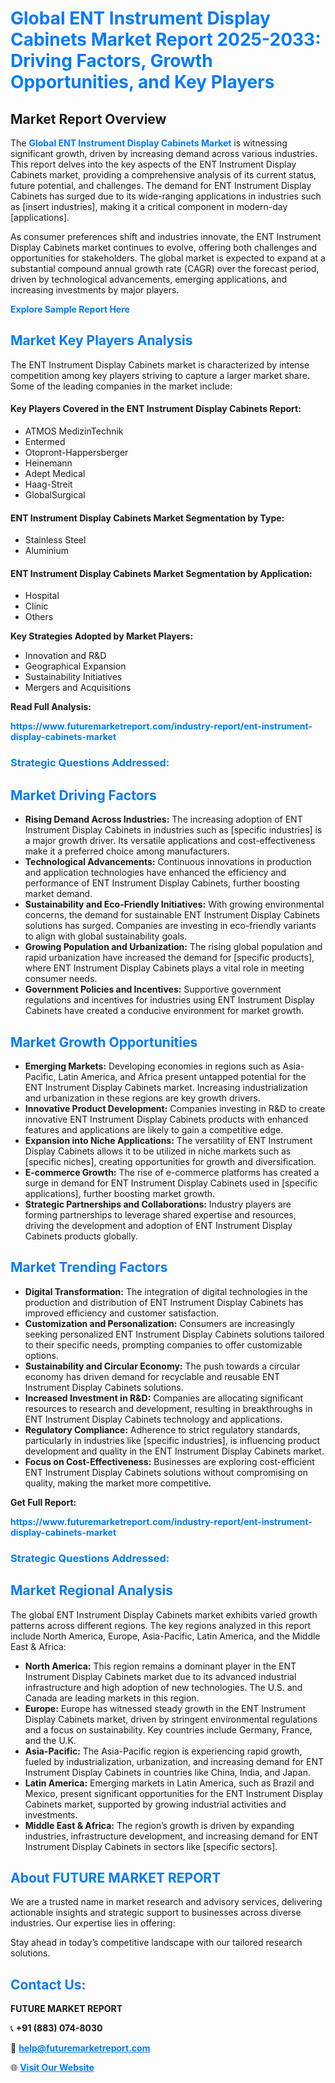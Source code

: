 <h1 style="color: #007BFF;">Global ENT Instrument Display Cabinets Market Report 2025-2033: Driving Factors, Growth Opportunities, and Key Players</h1>

<section id="overview">
<h2>Market Report Overview</h2>
<p>The <a href="https://www.futuremarketreport.com/industry-report/ent-instrument-display-cabinets-market" style="color: #007BFF; text-decoration: none;"><strong>Global ENT Instrument Display Cabinets Market</strong></a> is witnessing significant growth, driven by increasing demand across various industries. This report delves into the key aspects of the ENT Instrument Display Cabinets market, providing a comprehensive analysis of its current status, future potential, and challenges. The demand for ENT Instrument Display Cabinets has surged due to its wide-ranging applications in industries such as [insert industries], making it a critical component in modern-day [applications].</p>
<p>As consumer preferences shift and industries innovate, the ENT Instrument Display Cabinets market continues to evolve, offering both challenges and opportunities for stakeholders. The global market is expected to expand at a substantial compound annual growth rate (CAGR) over the forecast period, driven by technological advancements, emerging applications, and increasing investments by major players.</p>
</section>

<section id="overview">
<p><a href="https://www.futuremarketreport.com/request-sample/reportId=28986" style="color: #007BFF; text-decoration: none;"><strong>Explore Sample Report Here</strong></a></p>
</section>

<section id="key-players">
<h2 style="color: #007BFF;">Market Key Players Analysis</h2>
<p>The ENT Instrument Display Cabinets market is characterized by intense competition among key players striving to capture a larger market share. Some of the leading companies in the market include:</p>
<h4>Key Players Covered in the ENT Instrument Display Cabinets Report:</h4>
<ul><li>ATMOS MedizinTechnik</li><li>Entermed</li><li>Otopront-Happersberger</li><li>Heinemann</li><li>Adept Medical</li><li>Haag-Streit</li><li>GlobalSurgical</li></ul>
<h4>ENT Instrument Display Cabinets Market Segmentation by Type:</h4>
<ul><li>Stainless Steel</li><li>Aluminium</li></ul>

<h4>ENT Instrument Display Cabinets Market Segmentation by Application:</h4>
<ul><li>Hospital</li><li>Clinic</li><li>Others</li></ul>
<p><strong>Key Strategies Adopted by Market Players:</strong></p>
<ul>
<li>Innovation and R&D</li>
<li>Geographical Expansion</li>
<li>Sustainability Initiatives</li>
<li>Mergers and Acquisitions</li>
</ul>
</section>

<section>
<p><strong>Read Full Analysis: </strong></p><a href="https://www.futuremarketreport.com/industry-report/ent-instrument-display-cabinets-market" style="color: #007BFF; text-decoration: none;"><strong>https://www.futuremarketreport.com/industry-report/ent-instrument-display-cabinets-market</strong></a>
<h3 style="color: #007BFF;">Strategic Questions Addressed:</h3>
</section>

<section id="driving-factors">
<h2 style="color: #007BFF;">Market Driving Factors</h2>
<ul>
<li><strong>Rising Demand Across Industries:</strong> The increasing adoption of ENT Instrument Display Cabinets in industries such as [specific industries] is a major growth driver. Its versatile applications and cost-effectiveness make it a preferred choice among manufacturers.</li>
<li><strong>Technological Advancements:</strong> Continuous innovations in production and application technologies have enhanced the efficiency and performance of ENT Instrument Display Cabinets, further boosting market demand.</li>
<li><strong>Sustainability and Eco-Friendly Initiatives:</strong> With growing environmental concerns, the demand for sustainable ENT Instrument Display Cabinets solutions has surged. Companies are investing in eco-friendly variants to align with global sustainability goals.</li>
<li><strong>Growing Population and Urbanization:</strong> The rising global population and rapid urbanization have increased the demand for [specific products], where ENT Instrument Display Cabinets plays a vital role in meeting consumer needs.</li>
<li><strong>Government Policies and Incentives:</strong> Supportive government regulations and incentives for industries using ENT Instrument Display Cabinets have created a conducive environment for market growth.</li>
</ul>
</section>

<section id="growth-opportunities">
<h2 style="color: #007BFF;">Market Growth Opportunities</h2>
<ul>
<li><strong>Emerging Markets:</strong> Developing economies in regions such as Asia-Pacific, Latin America, and Africa present untapped potential for the ENT Instrument Display Cabinets market. Increasing industrialization and urbanization in these regions are key growth drivers.</li>
<li><strong>Innovative Product Development:</strong> Companies investing in R&D to create innovative ENT Instrument Display Cabinets products with enhanced features and applications are likely to gain a competitive edge.</li>
<li><strong>Expansion into Niche Applications:</strong> The versatility of ENT Instrument Display Cabinets allows it to be utilized in niche markets such as [specific niches], creating opportunities for growth and diversification.</li>
<li><strong>E-commerce Growth:</strong> The rise of e-commerce platforms has created a surge in demand for ENT Instrument Display Cabinets used in [specific applications], further boosting market growth.</li>
<li><strong>Strategic Partnerships and Collaborations:</strong> Industry players are forming partnerships to leverage shared expertise and resources, driving the development and adoption of ENT Instrument Display Cabinets products globally.</li>
</ul>
</section>

<section id="trending-factors">
<h2 style="color: #007BFF;">Market Trending Factors</h2>
<ul>
<li><strong>Digital Transformation:</strong> The integration of digital technologies in the production and distribution of ENT Instrument Display Cabinets has improved efficiency and customer satisfaction.</li>
<li><strong>Customization and Personalization:</strong> Consumers are increasingly seeking personalized ENT Instrument Display Cabinets solutions tailored to their specific needs, prompting companies to offer customizable options.</li>
<li><strong>Sustainability and Circular Economy:</strong> The push towards a circular economy has driven demand for recyclable and reusable ENT Instrument Display Cabinets solutions.</li>
<li><strong>Increased Investment in R&D:</strong> Companies are allocating significant resources to research and development, resulting in breakthroughs in ENT Instrument Display Cabinets technology and applications.</li>
<li><strong>Regulatory Compliance:</strong> Adherence to strict regulatory standards, particularly in industries like [specific industries], is influencing product development and quality in the ENT Instrument Display Cabinets market.</li>
<li><strong>Focus on Cost-Effectiveness:</strong> Businesses are exploring cost-efficient ENT Instrument Display Cabinets solutions without compromising on quality, making the market more competitive.</li>
</ul>
</section>

<section>
<p><strong>Get Full Report: </strong></p><a href="https://www.futuremarketreport.com/industry-report/ent-instrument-display-cabinets-market" style="color: #007BFF; text-decoration: none;"><strong>https://www.futuremarketreport.com/industry-report/ent-instrument-display-cabinets-market</strong></a>
<h3 style="color: #007BFF;">Strategic Questions Addressed:</h3>
</section>


<section id="regional-analysis">
<h2 style="color: #007BFF;">Market Regional Analysis</h2>
<p>The global ENT Instrument Display Cabinets market exhibits varied growth patterns across different regions. The key regions analyzed in this report include North America, Europe, Asia-Pacific, Latin America, and the Middle East & Africa:</p>
<ul>
<li><strong>North America:</strong> This region remains a dominant player in the ENT Instrument Display Cabinets market due to its advanced industrial infrastructure and high adoption of new technologies. The U.S. and Canada are leading markets in this region.</li>
<li><strong>Europe:</strong> Europe has witnessed steady growth in the ENT Instrument Display Cabinets market, driven by stringent environmental regulations and a focus on sustainability. Key countries include Germany, France, and the U.K.</li>
<li><strong>Asia-Pacific:</strong> The Asia-Pacific region is experiencing rapid growth, fueled by industrialization, urbanization, and increasing demand for ENT Instrument Display Cabinets in countries like China, India, and Japan.</li>
<li><strong>Latin America:</strong> Emerging markets in Latin America, such as Brazil and Mexico, present significant opportunities for the ENT Instrument Display Cabinets market, supported by growing industrial activities and investments.</li>
<li><strong>Middle East & Africa:</strong> The region’s growth is driven by expanding industries, infrastructure development, and increasing demand for ENT Instrument Display Cabinets in sectors like [specific sectors].</li>
</ul>
</section>

<footer>
<h2 style="color: #007BFF;">About FUTURE MARKET REPORT</h2>
<p>We are a trusted name in market research and advisory services, delivering actionable insights and strategic support to businesses across diverse industries. Our expertise lies in offering:</p>

<p>Stay ahead in today’s competitive landscape with our tailored research solutions.</p>

<h2 style="color: #007BFF;">Contact Us:</h2>
<p><strong>FUTURE MARKET REPORT</strong></p>
<p>📞 <strong>+91 (883) 074-8030</strong></p>
<p>📧 <strong><a href="mailto:help@futuremarketreport.com" style="color: #007BFF;">help@futuremarketreport.com</a></strong></p>
<p>🌐 <strong><a href="https://www.futuremarketreport.com/" style="color: #007BFF;">Visit Our Website</a></strong></p>
</footer>
